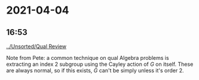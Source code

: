 # 2021-04-04

## 16:53
[../Unsorted/Qual Review](../Unsorted/Qual%20Review.md)

Note from Pete: a common technique on qual Algebra problems is extracting an index 2 subgroup using the Cayley action of $G$ on itself. These are always normal, so if this exists, $G$ can't be simply unless it's order 2.